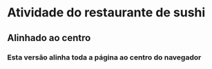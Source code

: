 # Atividade do restaurante de sushi

## Alinhado ao centro

### Esta versão alinha toda a página ao centro do navegador 
